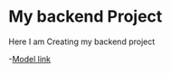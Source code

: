 # My backend Project

Here I am Creating my backend project

-[Model link](https://www.youtube.com/redirect?event=video_description&redir_token=QUFFLUhqa2pOakRiY2tpSjJtY3poX0JhamtfX3B4aU9Jd3xBQ3Jtc0ttSXZvMTlBUlBQeklYSC14Q1dDT01aa0R4aGo0cEVqbW1wZDN1cEJ2bV90X0lNblU3YkpnYjY3UU1EUmhtZVU3aUhCaFRQQ2MyNVhqTFR4QTJEbnNqMTNLOGgzZU9LVlZRSngzN1pMdFkwalNRbWttWQ&q=https%3A%2F%2Fapp.eraser.io%2Fworkspace%2FYtPqZ1VogxGy1jzIDkzj%3Forigin%3Dshare&v=9B4CvtzXRpc)